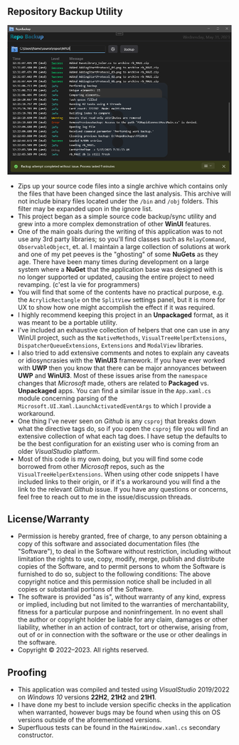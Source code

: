 ## Repository Backup Utility
![Example Picture](./ScreenShot.png)
* Zips up your source code files into a single archive which contains only the files that have been changed since the last analysis. This archive will not include binary files located under the `/bin` and `/obj` folders. This filter may be expanded upon in the ignore list. 
* This project began as a simple source code backup/sync utility and grew into a more complex demonstration of other **WinUI** features.
* One of the main goals during the writing of this application was to not use any 3rd party libraries; so you'll find classes such as `RelayCommand`, `ObservableObject`, et. al. I maintain a large collection of solutions at work and one of my pet peeves is the "ghosting" of some **NuGets** as they age. There have been many times during development on a large system where a **NuGet** that the application base was designed with is no longer supported or updated, causing the entire project to need revamping. (c'est la vie for programmers)
* You will find that some of the contents have no practical purpose, e.g. the `AcrylicRectangle` on the `SplitView` settings panel, but it is more for UX to show how one might accomplish the effect if it was required.
* I highly recommend keeping this project in an **Unpackaged** format, as it was meant to be a portable utility.
* I've included an exhaustive collection of helpers that one can use in any WinUI project, such as the `NativeMethods`, `VisualTreeHelperExtensions`, `DispatcherQueueExtensions`, `Extensions` and `ModalView` libraries.
* I also tried to add extensive comments and notes to explain any caveats or idiosyncrasies with the **WinUI3** framework. If you have ever worked with **UWP** then you know that there can be major annoyances between **UWP** and **WinUI3**. Most of these issues arise from the `namespace` changes that *Microsoft* made, others are related to **Packaged** vs. **Unpackaged** apps. You can find a similar issue in the `App.xaml.cs` module concerning parsing of the `Microsoft.UI.Xaml.LaunchActivatedEventArgs` to which I provide a workaround. 
* One thing I've never seen on *Github* is any `csproj` that breaks down what the directive tags do, so if you open the `csproj` file you will find an extensive collection of what each tag does. I have setup the defaults to be the best configuration for an existing user who is coming from an older *VisualStudio* platform.
* Most of this code is my own doing, but you will find some code borrowed from other *Microsoft* repos, such as the `VisualTreeHelperExtensions`. When using other code snippets I have included links to their origin, or if it's a workaround you will find a the link to the relevant *Github* issue. If you have any questions or concerns, feel free to reach out to me in the issue/discussion threads.

## License/Warranty
* Permission is hereby granted, free of charge, to any person obtaining a copy of this software and associated documentation files (the "Software"), to deal in the Software without restriction, including without limitation the rights to use, copy, modify, merge, publish and distribute copies of the Software, and to permit persons to whom the Software is furnished to do so, subject to the following conditions: The above copyright notice and this permission notice shall be included in all copies or substantial portions of the Software.
* The software is provided "as is", without warranty of any kind, express or implied, including but not limited to the warranties of merchantability, fitness for a particular purpose and noninfringement. In no event shall the author or copyright holder be liable for any claim, damages or other liability, whether in an action of contract, tort or otherwise, arising from, out of or in connection with the software or the use or other dealings in the software.
* Copyright © 2022–2023. All rights reserved.

## Proofing
* This application was compiled and tested using *VisualStudio* 2019/2022 on *Windows 10* versions **22H2**, **21H2** and **21H1**.
* I have done my best to include version specific checks in the application when warranted, however bugs may be found when using this on OS versions outside of the aforementioned versions.
* Superfluous tests can be found in the `MainWindow.xaml.cs` secondary constructor.
